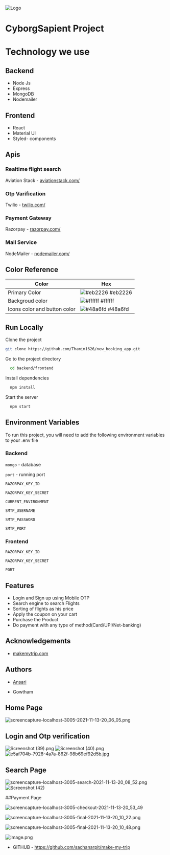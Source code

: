 ![Logo](<https://ik.imagekit.io/9pisu4akvm/Untitled%20design%20(12).png?updatedAt=1708880359571g>)

# CyborgSapient  Project

# Technology we use

## Backend

- Node Js
- Express
- MongoDB
- Nodemailer

## Frontend

- React
- Material UI
- Styled- components

## Apis

### Realtime flight search

Aviation Stack - [ aviationstack.com/](https://aviationstack.com/)

### Otp Varification

Twilio - [twilio.com/](https://www.twilio.com/)

### Payment Gateway

Razorpay - [razorpay.com/](https://razorpay.com/)

### Mail Service

NodeMailer - [nodemailer.com/](https://nodemailer.com/)

## Color Reference

| Color                        | Hex                                                              |
| ---------------------------- | ---------------------------------------------------------------- |
| Primary Color                | ![#eb2226](https://via.placeholder.com/10/eb2226?text=+) #eb2226 |
| Backgroud color              | ![#ffffff](https://via.placeholder.com/10/ffffff?text=+) #ffffff |
| Icons color and button color | ![#48a6fd](https://via.placeholder.com/10/48a6fd?text=+) #48a6fd |

## Run Locally

Clone the project

```bash
git clone https://github.com/Thamim1626/new_booking_app.git
```

Go to the project directory

```bash
  cd backend/frontend
```

Install dependencies

```bash
  npm install
```

Start the server

```bash
  npm start
```

## Environment Variables

To run this project, you will need to add the following environment variables to your .env file

### Backend

`mongo` - database

`port` - running port

`RAZORPAY_KEY_ID`

`RAZORPAY_KEY_SECRET`

`CURRENT_ENVIRONMENT`

`SMTP_USERNAME`

`SMTP_PASSWORD`

`SMTP_PORT`

### Frontend

`RAZORPAY_KEY_ID`

`RAZORPAY_KEY_SECRET`

`PORT`

## Features

- Login and Sign up using Mobile OTP
- Search engine to search Flights
- Sorting of flights as his price
- Apply the coupon on your cart
- Purchase the Product
- Do payment with any type of method(Card/UPI/Net-banking)

## Acknowledgements

- [makemytrip.com](https://www.makemytrip.com/)
<!-- - [Masai School](https://masaischool.com/) -->

## Authors

- [Ansari](https://github.com/Thamim1626)

- Gowtham

## Home Page

![screencapture-localhost-3005-2021-11-13-20_06_05.png](https://cdn.hashnode.com/res/hashnode/image/upload/v1636819763376/zjIHEBDE0.png)

## Login and Otp verification

![Screenshot (39).png](https://cdn.hashnode.com/res/hashnode/image/upload/v1636819827776/BVzkKdcMk.png)
![Screenshot (40).png](https://cdn.hashnode.com/res/hashnode/image/upload/v1636819833599/lmidFgXps.png)
![e5af704b-7928-4a7a-862f-98b69ef92d5b.jpg](https://cdn.hashnode.com/res/hashnode/image/upload/v1636819849756/g819xGufS.jpeg)

## Search Page

![screencapture-localhost-3005-search-2021-11-13-20_08_52.png](https://cdn.hashnode.com/res/hashnode/image/upload/v1636819783064/o0BPrMowgc.png)
![Screenshot (42)](https://user-images.githubusercontent.com/87421773/141656488-8910d26d-c2e8-4678-92e5-4d00641ecdac.png)

##Payment Page

![screencapture-localhost-3005-checkout-2021-11-13-20_53_49](https://user-images.githubusercontent.com/87421773/141656572-8077485c-c55a-4a89-a26a-5e0d714d4d46.png)

![screencapture-localhost-3005-final-2021-11-13-20_10_22.png](https://cdn.hashnode.com/res/hashnode/image/upload/v1636819919150/eUj6IOOoc.png)

![screencapture-localhost-3005-final-2021-11-13-20_10_48.png](https://cdn.hashnode.com/res/hashnode/image/upload/v1636819925472/eRRCvR1Dr.png)

![image.png](https://cdn.hashnode.com/res/hashnode/image/upload/v1636819997027/85PGB_l7i.png)

- GITHUB - https://github.com/sachanarpit/make-my-trip
